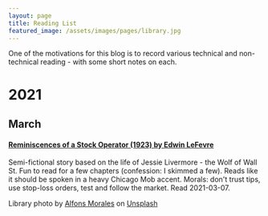 ```yaml
---
layout: page 
title: Reading List 
featured_image: /assets/images/pages/library.jpg
---
```


One of the motivations for this blog is to record various technical and non-technical reading - with some short notes on
each.


# 2021
## March
#### [Reminiscences of a Stock Operator (1923) by Edwin LeFevre](https://read.amazon.co.uk/kp/embed?asin=B08621D8GJ&preview=newtab&linkCode=kpe&ref_=cm_sw_r_kb_dp_ZVX15HRPT77ZBHN46F87&tag=zadacka-21)
Semi-fictional story based on the life of Jessie Livermore - the Wolf of Wall St. 
Fun to read for a few chapters (confession: I skimmed a few). 
Reads like it should be spoken in a heavy Chicago Mob accent.
Morals: don't trust tips, use stop-loss orders, test and follow the market. Read 2021-03-07.



<span>Library photo by <a href="https://unsplash.com/@alfonsmc10?utm_source=unsplash&amp;utm_medium=referral&amp;utm_content=creditCopyText">
Alfons Morales</a>
on <a href="https://unsplash.com/s/photos/library?utm_source=unsplash&amp;utm_medium=referral&amp;utm_content=creditCopyText">
Unsplash</a></span>